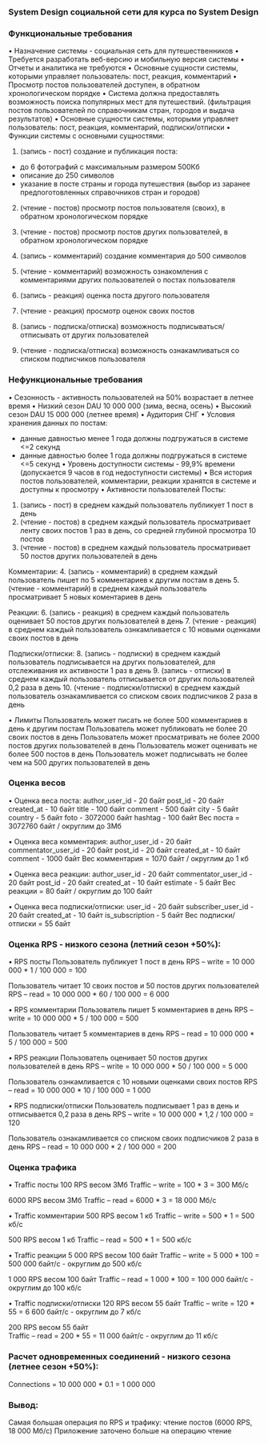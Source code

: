 ### System Design социальной сети для курса по System Design

### Функциональные требования 
• Назначение системы - социальная сеть для путешественников
• Требуется разработать веб-версию и мобильную версия системы
• Отчеты и аналитика не требуются
• Основные сущности системы, которыми управляет пользователь: пост, реакция, комментарий
• Просмотр постов пользователей доступен, в обратном хронологическом порядке 
• Система должна предоставлять возможность поиска популярных мест для путешествий. (фильтрация постов пользователей по справочникам стран, городов и выдача результатов)
• Основные сущности системы, которыми управляет пользователь: пост, реакция, комментарий, подписки/отписки
• Функции системы с основными сущностями:
1. (запись - пост) создание и публикация поста: 
- до 6 фотографий с максимальным размером 500Кб
- описание до 250 символов 
- указание в посте страны и города путешествия (выбор из заранее предпоготовленных справочников стран и городов)   
2. (чтение - постов) просмотр постов пользователя (своих), в обратном хронологическом порядке 
3. (чтение - постов) просмотр постов других пользователей, в обратном хронологическом порядке

4. (запись - комментарий) создание комментария до 500 символов
5. (чтение - комментарий) возможность ознакомления с комментариями других пользователей о постах пользователя

6. (запись - реакция) оценка поста другого пользователя
7. (чтение - реакция) просмотр оценок своих постов

8. (запись - подписка/отписка) возможность подписываться/отписывать от других пользователей
9. (чтение - подписка/отписка) возможность ознакамливаться со списком подписчиков пользователя



### Нефункциональные требования
• Сезонность - активность пользователей на 50% возрастает в летнее время
• Низкий сезон DAU 10 000 000 (зима, весна, осень)
• Высокий сезон DAU 15 000 000 (летнее время)
• Аудитория СНГ
• Условия хранения данных по постам: 
- данные давностью менее 1 года должны подгружаться в системе <=2 секунд
- данные давностью более 1 года должны подгружаться в системе <=5 секунд
• Уровень доступности системы - 99,9% времени (допускается 9 часов в год недоступности системы)
• Вся история постов пользователей, комментарии, реакции хранятся в системе и доступны к просмотру
• Активности пользователей
Посты:
1. (запись - пост) в среднем каждый пользователь публикует 1 пост в день
2. (чтение - постов) в среднем каждый пользователь просматривает ленту своих постов 1 раз в день, со средней глубиной просмотра 10 постов 
3. (чтение - постов) в среднем каждый пользователь просматривает 50 постов других пользователей в день

Комментарии:
4. (запись - комментарий) в среднем каждый пользователь пишет по 5 комментариев к другим постам в день
5. (чтение - комментарий) в среднем каждый пользователь просматривает 5 новых коментариев в день

Реакции:
6. (запись - реакция) в среднем каждый пользователь оценивает 50 постов других пользователей в день
7. (чтение - реакция) в среднем каждый пользователь ознкамливается с 10 новыми оценками своих постов в день

Подписки/отписки:
8. (запись - подписки) в среднем каждый пользователь подписывается на других пользователей, для отслеживания их активности 1 раз в день
9. (запись - отписки) в среднем каждый пользователь отписывается от других пользователей 0,2 раза в день
10. (чтение - подписки/отписки) в среднем каждый пользователь ознакамливается со списком своих подписчиков 2 раза в день

• Лимиты 
Пользователь может писать не более 500 комментариев в день к другим постам
Пользователь может публиковать не более 20 своих постов в день
Пользователь может просматривать не более 2000 постов других пользователей в день
Пользователь может оценивать не более 500 постов в день
Пользователь может подписывать не более чем на 500 других пользователей в день


### Оценка весов
• Оценка веса поста:
author_user_id - 20 байт
post_id - 20 байт
created_at - 10 байт
title - 100 байт
comment - 500 байт
city - 5 байт
country - 5 байт
foto - 3072000 байт
hashtag - 100 байт
Вес поста = 3072760 байт / округлим до 3Мб

• Оценка веса комментария:
author_user_id - 20 байт
commentator_user_id - 20 байт
post_id - 20 байт
created_at - 10 байт
comment - 1000 байт
Вес комментария = 1070 байт / округлим до 1 кб

• Оценка веса реакции:
author_user_id - 20 байт
commentator_user_id - 20 байт
post_id - 20 байт
created_at - 10 байт
estimate - 5 байт
Вес реакции = 80 байт / округлим до 100 байт 

• Оценка веса подписки/отписки:
user_id - 20 байт
subscriber_user_id - 20 байт
created_at - 10 байт
is_subscription - 5 байт
Вес подписки/отписки = 55 байт  



### Оценка RPS - низкого сезона (летний сезон +50%):
• RPS посты 
Пользователь публикует 1 пост в день
RPS – write = 10 000 000 * 1 / 100 000 = 100

Пользователь читает 10 своих постов и 50 постов других пользователей
RPS – read = 10 000 000 * 60 / 100 000 = 6 000


• RPS комментарии 
Пользователь пишет 5 комментариев в день
RPS – write = 10 000 000 * 5 / 100 000 = 500

Пользователь читает 5 комментариев в день
RPS – read = 10 000 000 * 5 / 100 000 = 500


• RPS реакции 
Пользователь оценивает 50 постов других пользователей в день
RPS – write = 10 000 000 * 50 / 100 000 = 5 000

Пользователь ознкамливается с 10 новыми оценками своих постов
RPS – read = 10 000 000 * 10 / 100 000 = 1 000


• RPS подписки/отписки 
Пользователь подписывает 1 раз в день и отписывается 0,2 раза в день
RPS – write = 10 000 000 * 1,2 / 100 000 = 120

Пользователь ознакамливается со списком своих подписчиков 2 раза в день
RPS – read = 10 000 000 * 2 / 100 000 = 200 


### Оценка трафика
• Traffic посты 
100 RPS весом 3Мб 
Traffic – write = 100 * 3 = 300 Мб/c

6000 RPS весом 3Мб 
Traffic – read = 6000 * 3 = 18 000 Mб/c


• Traffic комментарии 
500 RPS весом 1 кб 
Traffic – write = 500 * 1 = 500 кб/c

500 RPS весом 1 кб 
Traffic – read = 500 * 1 = 500 кб/c 


• Traffic реакции 
5 000 RPS весом 100 байт
Traffic – write = 5 000 * 100 = 500 000 байт/c - округлим до 500 кб/c  

1 000 RPS весом 100 байт
Traffic – read = 1 000 * 100 = 100 000 байт/c - округлим до 100 кб/c  


• Traffic подписки/отписки 
120 RPS весом 55 байт 
Traffic – write = 120 * 55 = 6 600 байт/c - округлим до 7 кб/c 

200 RPS весом 55 байт  
Traffic – read = 200 * 55 = 11 000 байт/c - округлим до 11 кб/c 


### Расчет одновременных соединений - низкого сезона (летнее сезон +50%):
Connections = 10 000 000 * 0.1 = 1 000 000 


### Вывод: 
Самая большая операция по RPS и трафику: чтение постов (6000 RPS, 18 000 Mб/c)
Приложение заточено больше на операцию чтение 
